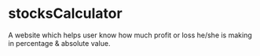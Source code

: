 # stocksCalculator
A website which helps user know how much profit or loss he/she is making in percentage & absolute value.
